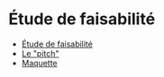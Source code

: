 # Étude de faisabilité

<!-- start-replace-subnav -->  
* [Étude de faisabilité](/contenus/4_faisabilite/10_etude/)
* [Le "pitch" ](/contenus/4_faisabilite/20_pitch/)
* [Maquette](/contenus/4_faisabilite/30_maquette/)
<!-- end-replace-subnav -->